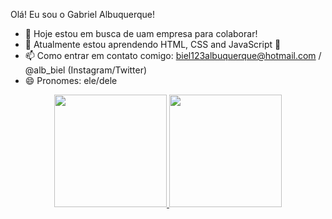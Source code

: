  Olá! Eu sou o Gabriel Albuquerque! 

- 🔭 Hoje estou em busca de uam  empresa para colaborar!
- 📖 Atualmente estou aprendendo HTML, CSS and JavaScript 📖
- 📫 Como entrar em contato comigo: biel123albuquerque@hotmail.com / @alb_biel (Instagram/Twitter)
- 😄 Pronomes: ele/dele

<div align="center">
  <a href="https://github.com/Starjed">
  <img height="180em" src="https://github-readme-stats.vercel.app/api?username=Starjed&show_icons=true&theme=dracula&include_all_commits=true&count_private=true"/>
  <img height="180em" src="https://github-readme-stats.vercel.app/api/top-langs/?username=Starjed&layout=compact&langs_count=7&theme=dracula"/>
</div>
